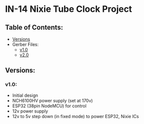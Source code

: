 # IN-14 Nixie Tube Clock Project

## Table of Contents:
- [Versions](#Versions)
- Gerber Files:
    - [v1.0](pcbV1.0)
    - [v2.0](pcbV2.0)

## Versions:

### v1.0:

- Initial design
- NCH6100HV power supply (set at 170v)
- ESP32 (38pin NodeMCU) for control
- 12v power supply
- 12v to 5v step down (in fixed mode) to power ESP32, Nixie ICs
